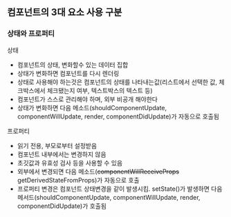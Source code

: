 ## 컴포넌트의 3대 요소 사용 구분

### 상태와 프로퍼티

상태

- 컴포넌트의 상태, 변화할수 있는 데이터 집합
- 상태가 변화하면 컴포넌트를 다시 렌더링
- 상태로 사용해야 하는것은 컴포넌트의 상태를 나타내는값(리스트에서 선택한 값, 체크박스에서 체크됐는지 여부, 텍스트박스의 텍스트 등)
- 컴포넌트가 스스로 관리해야 하며, 외부 비공개 해야한다
- 상태가 변화하면 다음 메소드(shouldComponentUpdate, componentWillUpdate, render, componentDidUpdate)가 자동으로 호출됨

프로퍼티

- 읽기 전용, 부모로부터 설정받음
- 컴포넌트 내부에서는 변경하지 않음
- 초깃값과 유효성 검사 등을 사용할 수 있음
- 외부에서 변경되면 다음 메소드(~~componentWillReceiveProps~~ getDerivedStateFromProps)가 자동으로 호출
- 프로퍼티 변경은 컴포넌트 상태변경을 같이 발생시킴. setState()가 발생하면 다음 메서드(shouldComponentUpdate, componentWillUpdate, render, componentDidUpdate)가 호출됨